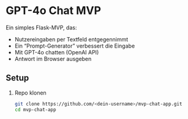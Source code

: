 # GPT-4o Chat MVP

Ein simples Flask-MVP, das:
- Nutzereingaben per Textfeld entgegennimmt
- Ein “Prompt-Generator” verbessert die Eingabe
- Mit GPT-4o chatten (OpenAI API)
- Antwort im Browser ausgeben

## Setup

1. Repo klonen  
   ```bash
   git clone https://github.com/<dein-username>/mvp-chat-app.git
   cd mvp-chat-app
